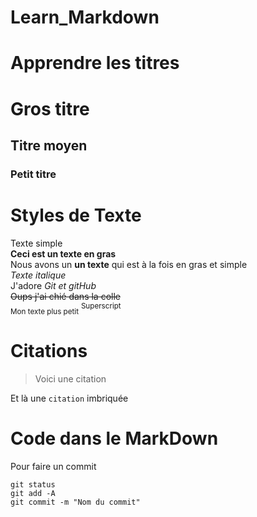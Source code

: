 # Learn_Markdown

# Apprendre les titres
# Gros titre
## Titre moyen
### Petit titre

# Styles de Texte
Texte simple  
**Ceci est un texte en gras**  
Nous avons un __un texte__ qui est à la fois en gras et simple  
*Texte italique*  
J'adore *Git et gitHub*  
~~Oups j'ai chié dans la colle~~  
<sub>Mon texte plus petit</sub>
<sup>Superscript</sup>  

# Citations
> Voici une citation

Et là une `citation` imbriquée

# Code dans le MarkDown
Pour faire un commit
```
git status  
git add -A  
git commit -m "Nom du commit"
```
